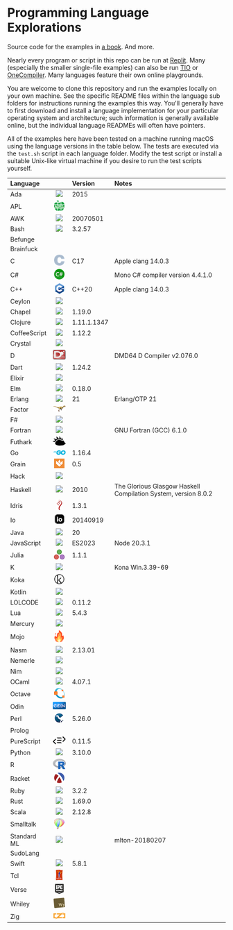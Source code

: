 # Programming Language Explorations

Source code for the examples in [a book](https://rtoal.github.io/ple). And more.

Nearly every program or script in this repo can be run at [Replit](https://replit.com).
Many (especially the smaller single-file examples) can also be run [TIO](tio.run) or
[OneCompiler](https://onecompiler.com/). Many languages feature their own online
playgrounds.

You are welcome to clone this repository and run the examples locally on your own
machine. See the specific README files within the language sub folders for instructions
running the examples this way. You'll generally have to first download and install a
language implementation for your particular operating system and architecture; such
information is generally available online, but the individual language READMEs will
often have pointers.

All of the examples here have been tested on a machine running macOS using the
language versions in the table below. The tests are executed via the `test.sh`
script in each language folder. Modify the test script or install a suitable
Unix-like virtual machine if you desire to run the test scripts yourself.

| **Language** |       | **Version** | **Notes** |
| :---         | :---: | :---        | :---
| Ada          | ![](docs/resources/ada-logo-24.png)          | 2015         | |
| APL          | ![](docs/resources/apl-logo-24.png)          |              | |
| AWK          | ![](docs/resources/awk-logo-24.png)          | 20070501     | |
| Bash         | ![](docs/resources/bash-logo-24.png)         | 3.2.57       | |
| Befunge      |                                              |              | |
| Brainfuck    |                                              |              | |
| C            | ![](docs/resources/c-logo-24.png)            | C17          | Apple clang 14.0.3 |
| C#           | ![](docs/resources/csharp-logo-24.png)       |              | Mono C# compiler version 4.4.1.0 |
| C++          | ![](docs/resources/cpp-logo-24.png)          | C++20        | Apple clang 14.0.3 |
| Ceylon       | ![](docs/resources/ceylon-logo-24.png)       |              | |
| Chapel       | ![](docs/resources/chapel-logo-24.png)       | 1.19.0       | |
| Clojure      | ![](docs/resources/clojure-logo-24.png)      | 1.11.1.1347  | |
| CoffeeScript | ![](docs/resources/coffeescript-logo-24.png) | 1.12.2       | |
| Crystal      | ![](docs/resources/crystal-logo-24.png)      |              | |
| D            | ![](docs/resources/d-logo-24.png)            |              | DMD64 D Compiler v2.076.0 |
| Dart         | ![](docs/resources/dart-logo-24.png)         | 1.24.2       | |
| Elixir       | ![](docs/resources/elixir-logo-24.png)       |              | |
| Elm          | ![](docs/resources/elm-logo-24.png)          | 0.18.0       | |
| Erlang       | ![](docs/resources/erlang-logo-24.png)       | 21           | Erlang/OTP 21 |
| Factor       | ![](docs/resources/factor-logo-24.png)       |              | |
| F#           | ![](docs/resources/fsharp-logo-24.png)       |              | |
| Fortran      | ![](docs/resources/erlang-logo-24.png)       |              | GNU Fortran (GCC) 6.1.0 |
| Futhark      | ![](docs/resources/futhark-logo-24.png)      |              | |
| Go           | ![](docs/resources/go-logo-24.png)           | 1.16.4       | |
| Grain        | ![](docs/resources/grain-logo-24.png)        | 0.5          | |
| Hack         | ![](docs/resources/hack-logo-24.png)         |              | |
| Haskell      | ![](docs/resources/haskell-logo-24.png)      | 2010         | The Glorious Glasgow Haskell Compilation System, version 8.0.2 |
| Idris        | ![](docs/resources/idris-logo-24.png)        | 1.3.1        | |
| Io           | ![](docs/resources/io-logo-24.png)           | 20140919     | |
| Java         | ![](docs/resources/java-logo-24.png)         | 20           | |
| JavaScript   | ![](docs/resources/javascriptlogo-24.png)    | ES2023       | Node 20.3.1 |
| Julia        | ![](docs/resources/julia-logo-24.png)        | 1.1.1        | |
| K            | ![](docs/resources/k-logo-24.png)            |              | Kona Win.3.39-69|
| Koka         | ![](docs/resources/koka-logo-24.png)         |              | |
| Kotlin       | ![](docs/resources/kotlin-logo-24.png)       |              | |
| LOLCODE      | ![](docs/resources/lolcode-logo-24.png)      | 0.11.2       | |
| Lua          | ![](docs/resources/lua-logo-24.png)          | 5.4.3        | |
| Mercury      | ![](docs/resources/mercury-logo-24.png)      |              | |
| Mojo         | ![](docs/resources/mojo-logo-24.png)         |              | |
| Nasm         | ![](docs/resources/nasm-logo-24.png)         | 2.13.01      | |
| Nemerle      | ![](docs/resources/nemerle-logo-24.png)      |              | |
| Nim          | ![](docs/resources/nim-logo-24.png)          |              | |
| OCaml        | ![](docs/resources/ocaml-logo-24.png)        | 4.07.1       | |
| Octave       | ![](docs/resources/octave-logo-24.png)       |              | |
| Odin         | ![](docs/resources/odin-logo-24.png)         |              | |
| Perl         | ![](docs/resources/perl-logo-24.png)         | 5.26.0       | |
| Prolog       |                                              |              | |
| PureScript   | ![](docs/resources/purescript-logo-24.png)   | 0.11.5       | |
| Python       | ![](docs/resources/python-logo-24.png)       | 3.10.0       | |
| R            | ![](docs/resources/r-logo-24.png)            |              | |
| Racket       | ![](docs/resources/racket-logo-24.png)       |              | |
| Ruby         | ![](docs/resources/ruby-logo-24.png)         | 3.2.2        | |
| Rust         | ![](docs/resources/rust-logo-24.png)         | 1.69.0       | |
| Scala        | ![](docs/resources/scala-logo-24.png)        | 2.12.8       | |
| Smalltalk    | ![](docs/resources/smalltalk-logo-24.png)    |              | |
| Standard ML  | ![](docs/resources/sml-logo-24.png)          |              | mlton-20180207 |
| SudoLang     |                                              |              | |
| Swift        | ![](docs/resources/swift-logo-24.png)        | 5.8.1        | |
| Tcl          | ![](docs/resources/tcl-logo-24.png)          |              | |
| Verse        | ![](docs/resources/verse-logo-24.png)        |              | |
| Whiley       | ![](docs/resources/whiley-logo-24.png)       |              | |
| Zig          | ![](docs/resources/zig-logo-24.png)          |              | |

